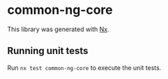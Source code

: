 # common-ng-core

This library was generated with [Nx](https://nx.dev).

## Running unit tests

Run `nx test common-ng-core` to execute the unit tests.
